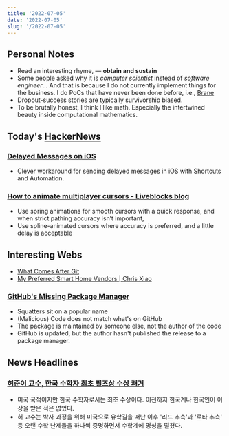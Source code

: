 ```yaml
---
title: '2022-07-05'
date: '2022-07-05'
slug: '/2022-07-05'
---
```


## Personal Notes
- Read an interesting rhyme, — **obtain and sustain**
- Some people asked why it is *computer scientist* instead of *software engineer*... And that is because I do not currently implement things for the business. I do PoCs that have never been done before, i.e., [Brane](../Projects/Brane.md)
- Dropout-success stories are typically survivorship biased.
- To be brutally honest, I think I like math. Especially the intertwined beauty inside computational mathematics.

## Today's [HackerNews](../Resources/HackerNews.md)

### [Delayed Messages on iOS](http://caleb.software/posts/ios-delayed-messages.html)
- Clever workaround for sending delayed messages in iOS with Shortcuts and Automation.

### [How to animate multiplayer cursors - Liveblocks blog](https://liveblocks.io/blog/how-to-animate-multiplayer-cursors)
- Use spring animations for smooth cursors with a quick response, and when strict pathing accuracy isn’t important, 
- Use spline-animated cursors where accuracy is preferred, and a little delay is acceptable

## Interesting Webs
- [What Comes After Git](https://matt-rickard.com/what-comes-after-git/) 
- [My Preferred Smart Home Vendors | Chris Xiao](https://chrisx.xyz/blog/my-preferred-smart-home-vendors/)
### [GitHub's Missing Package Manager](https://matt-rickard.com/githubs-missing-package-manager/)
- Squatters sit on a popular name
- (Malicious) Code does not match what's on GitHub 
- The package is maintained by someone else, not the author of the code 
- GitHub is updated, but the author hasn't published the release to a package manager.

## News Headlines
### [허준이 교수, 한국 수학자 최초 필즈상 수상 쾌거](https://n.news.naver.com/mnews/article/001/0013291081?rc=N&ntype=RANKING)
- 미국 국적이지만 한국 수학자로서는 최초 수상이다. 이전까지 한국계나 한국인이 이 상을 받은 적은 없었다.
- 허 교수는 박사 과정을 위해 미국으로 유학길을 떠난 이후 '리드 추측'과 '로타 추측' 등 오랜 수학 난제들을 하나씩 증명하면서 수학계에 명성을 떨쳤다.